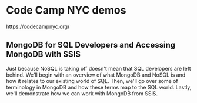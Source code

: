 # Code Camp NYC demos

https://codecampnyc.org/

<h2>MongoDB for SQL Developers and Accessing MongoDB with SSIS</h2>

Just because NoSQL is taking off doesn't mean that SQL developers are left behind.  We'll begin with an overview of what MongoDB and NoSQL is and how it relates to our existing world of SQL.  Then, we'll go over some of terminology in MongoDB and how these terms map to the SQL world.  Lastly, we'll demonstrate how we can work with MongoDB from SSIS.
